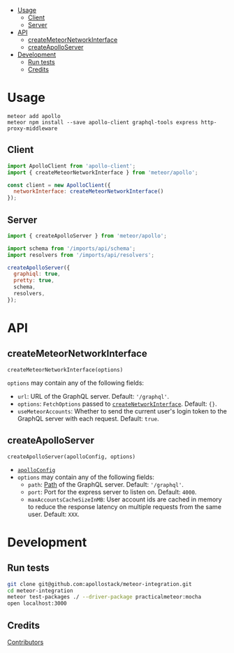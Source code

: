 <!-- START doctoc generated TOC please keep comment here to allow auto update -->
<!-- DON'T EDIT THIS SECTION, INSTEAD RE-RUN doctoc TO UPDATE -->


- [Usage](#usage)
  - [Client](#client)
  - [Server](#server)
- [API](#api)
  - [createMeteorNetworkInterface](#createmeteornetworkinterface)
  - [createApolloServer](#createapolloserver)
- [Development](#development)
  - [Run tests](#run-tests)
  - [Credits](#credits)

<!-- END doctoc generated TOC please keep comment here to allow auto update -->

# Usage

```
meteor add apollo
meteor npm install --save apollo-client graphql-tools express http-proxy-middleware
```

## Client

```js
import ApolloClient from 'apollo-client';
import { createMeteorNetworkInterface } from 'meteor/apollo';

const client = new ApolloClient({
  networkInterface: createMeteorNetworkInterface()
});
```

## Server

```js
import { createApolloServer } from 'meteor/apollo';

import schema from '/imports/api/schema';
import resolvers from '/imports/api/resolvers';

createApolloServer({
  graphiql: true,
  pretty: true,
  schema,
  resolvers,
});
```

# API

## createMeteorNetworkInterface

`createMeteorNetworkInterface(options)`

`options` may contain any of the following fields:
- `url`: URL of the GraphQL server. Default: `'/graphql'`.
- `options`: `FetchOptions` passed to [`createNetworkInterface`](http://docs.apollostack.com/apollo-client/index.html#createNetworkInterface). Default: `{}`.
- `useMeteorAccounts`: Whether to send the current user's login token to the GraphQL server with each request. Default: `true`.

## createApolloServer

`createApolloServer(apolloConfig, options)`

- [`apolloConfig`](http://docs.apollostack.com/apollo-server/tools.html)
- `options` may contain any of the following fields:
  - `path`: [Path](http://expressjs.com/en/api.html#app.use) of the GraphQL server. Default: `'/graphql'`.
  - `port`: Port for the express server to listen on. Default: `4000`.
  - `maxAccountsCacheSizeInMB`: User account ids are cached in memory to reduce the response latency on multiple requests from the same user. Default: `XXX`.


# Development

## Run tests

```bash
git clone git@github.com:apollostack/meteor-integration.git
cd meteor-integration
meteor test-packages ./ --driver-package practicalmeteor:mocha
open localhost:3000
```

## Credits

[Contributors](https://github.com/apollostack/meteor-integration/graphs/contributors)
